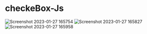 # checkeBox-Js
![Screenshot 2023-01-27 165754](https://user-images.githubusercontent.com/96654573/215131246-c1b78bf5-d08c-4e29-8beb-233511c8166c.png)
![Screenshot 2023-01-27 165827](https://user-images.githubusercontent.com/96654573/215131299-f9836274-cd9e-4abd-9857-55dc06e5d1be.png)
![Screenshot 2023-01-27 165958](https://user-images.githubusercontent.com/96654573/215131512-cfca4d60-171e-4c86-adeb-1f519450cc0d.png)

